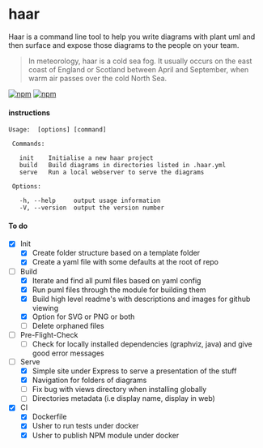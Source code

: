 # haar

Haar is a command line tool to help you write diagrams with plant uml and then surface and expose those diagrams to the people on your team.

> In meteorology, haar is a cold sea fog. It usually occurs on the east coast of England or Scotland between April and September, when warm air passes over the cold North Sea.

[![npm](https://img.shields.io/npm/v/haar.svg)](https://www.npmjs.com/package/haar)
[![npm](https://img.shields.io/npm/dm/haar.svg)](https://www.npmjs.com/package/haar)

#### instructions

```
Usage:  [options] [command]

 Commands:

   init    Initialise a new haar project
   build   Build diagrams in directories listed in .haar.yml
   serve   Run a local webserver to serve the diagrams

 Options:

   -h, --help     output usage information
   -V, --version  output the version number
```


#### To do

- [x] Init
  - [x] Create folder structure based on a template folder
  - [x] Create a yaml file with some defaults at the root of repo

- [ ] Build
  - [x] Iterate and find all puml files based on yaml config
  - [x] Run puml files through the module for building them
  - [x] Build high level readme's with descriptions and images for github viewing
  - [x] Option for SVG or PNG or both
  - [ ] Delete orphaned files

- [ ] Pre-Flight-Check
  - [ ] Check for locally installed dependencies (graphviz, java) and give good error messages

- [ ] Serve
  - [x] Simple site under Express to serve a presentation of the stuff
  - [x] Navigation for folders of diagrams
  - [ ] Fix bug with views directory when installing globally 
  - [ ] Directories metadata (i.e display name, display in web)

- [x] CI
  - [x] Dockerfile
  - [x] Usher to run tests under docker
  - [x] Usher to publish NPM module under docker
